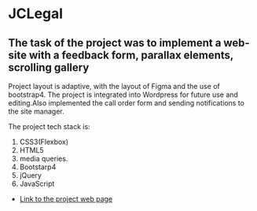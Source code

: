 # JCLegal
##  The task of the project was to implement a web-site with a feedback form, parallax elements, scrolling gallery

Project layout is adaptive, with the layout of Figma and the use of bootstrap4. The project is integrated into Wordpress for future use and editing.Also implemented the call order form and sending notifications to the site manager.

The project tech stack is: 

1. CSS3(Flexbox)
2. HTML5
4. media queries.
5. Bootstarp4  
6. jQuery
7. JavaScript


* [Link to the project web page](https://Kolezhanchik.github.io/JCLegal/index.html)
